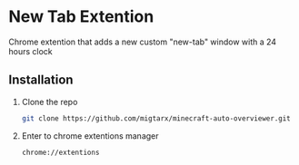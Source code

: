 

# New Tab Extention

Chrome extention that adds a new custom "new-tab" window with a 24 hours clock 

## Installation
1. Clone the repo
   ```sh
   git clone https://github.com/migtarx/minecraft-auto-overviewer.git
   ```
2. Enter to chrome extentions manager
    ```sh
   chrome://extentions
   ```

